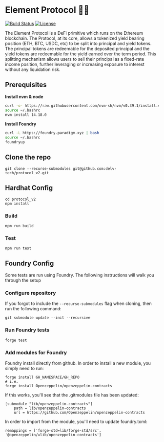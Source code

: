 # Element Protocol 👯‍♀️

[![Build Status](https://github.com/delv-tech/protocol_v2/workflows/Tests/badge.svg)](https://github.com/delv-tech/protocol_v2/actions)
[![License](https://img.shields.io/badge/License-Apache%202.0-blue.svg)](https://github.com/delv-tech/elf-contracts/blob/master/LICENSE)

The Element Protocol is a DeFi primitive which runs on the Ethereum blockchain. The Protocol, at its core, allows a tokenized yield bearing position (ETH, BTC, USDC, etc) to be split into principal and yield tokens. The principal tokens are redeemable for the deposited principal and the yield tokens are redeemable for the yield earned over the term period. This splitting mechanism allows users to sell their principal as a fixed-rate income position, further leveraging or increasing exposure to interest without any liquidation risk.

## Prerequisites

**Install nvm & node**
```bash
curl -o- https://raw.githubusercontent.com/nvm-sh/nvm/v0.39.1/install.sh | bash
source ~/.bashrc
nvm install 14.18.0
```
**Install Foundry**
```bash
curl -L https://foundry.paradigm.xyz | bash
source ~/.bashrc
foundryup
```

## Clone the repo

```
git clone --recurse-submodules git@github.com:delv-tech/protocol_v2.git
```

## Hardhat Config
```
cd protocol_v2
npm install
```

### Build

```
npm run build
```

### Test

```
npm run test
```
## Foundry Config

Some tests are run using Foundry. The following instructions will walk you through the setup

### Configure repository

If you forgot to include the `--recurse-submodules` flag when cloning, then run the following command:

```
git submodule update --init --recursive
```

### Run Foundry tests

```
forge test
```

### Add modules for Foundry

Foundry install directly from github.  In order to install a new module, you simply need to run:

```
forge install GH_NAMESPACE/GH_REPO
# i.e.
forge install Openzeppelin/openzeppelin-contracts
```

If this works, you'll see that the .gitmodules file has been updated:
```
[submodule "lib/openzeppelin-contracts"]
	path = lib/openzeppelin-contracts
	url = https://github.com/Openzeppelin/openzeppelin-contracts
```

In order to import from the module, you'll need to update foundry.toml:
```
remappings = ['forge-std=lib/forge-std/src', '@openzeppelin/=lib/openzeppelin-contracts']
```